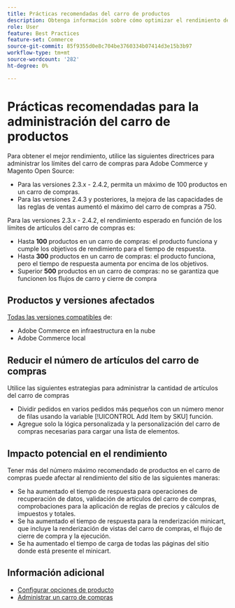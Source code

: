 ```yaml
---
title: Prácticas recomendadas del carro de productos
description: Obtenga información sobre cómo optimizar el rendimiento de Adobe Commerce mediante la limitación del número de productos en un carro de compras.
role: User
feature: Best Practices
feature-set: Commerce
source-git-commit: 85f9355d0e8c704be3760334b07414d3e15b3b97
workflow-type: tm+mt
source-wordcount: '282'
ht-degree: 0%

---
```



# Prácticas recomendadas para la administración del carro de productos

Para obtener el mejor rendimiento, utilice las siguientes directrices para administrar los límites del carro de compras para Adobe Commerce y Magento Open Source:

- Para las versiones 2.3.x - 2.4.2, permita un máximo de 100 productos en un carro de compras.
- Para las versiones 2.4.3 y posteriores, la mejora de las capacidades de las reglas de ventas aumentó el máximo del carro de compras a 750.


Para las versiones 2.3.x - 2.4.2, el rendimiento esperado en función de los límites de artículos del carro de compras es:

- Hasta **100** productos en un carro de compras: el producto funciona y cumple los objetivos de rendimiento para el tiempo de respuesta.
- Hasta **300** productos en un carro de compras: el producto funciona, pero el tiempo de respuesta aumenta por encima de los objetivos.
- Superior **500** productos en un carro de compras: no se garantiza que funcionen los flujos de carro y cierre de compra

## Productos y versiones afectados

[Todas las versiones compatibles](../../../release/versions.md) de:

- Adobe Commerce en infraestructura en la nube
- Adobe Commerce local

## Reducir el número de artículos del carro de compras

Utilice las siguientes estrategias para administrar la cantidad de artículos del carro de compras

- Dividir pedidos en varios pedidos más pequeños con un número menor de filas usando la variable [!UICONTROL Add Item by SKU] función.
- Agregue solo la lógica personalizada y la personalización del carro de compras necesarias para cargar una lista de elementos.

## Impacto potencial en el rendimiento

Tener más del número máximo recomendado de productos en el carro de compras puede afectar al rendimiento del sitio de las siguientes maneras:

- Se ha aumentado el tiempo de respuesta para operaciones de recuperación de datos, validación de artículos del carro de compras, comprobaciones para la aplicación de reglas de precios y cálculos de impuestos y totales.
- Se ha aumentado el tiempo de respuesta para la renderización minicart, que incluye la renderización de vistas del carro de compras, el flujo de cierre de compra y la ejecución.
- Se ha aumentado el tiempo de carga de todas las páginas del sitio donde está presente el minicart.

## Información adicional

- [Configurar opciones de producto](https://experienceleague.adobe.com/docs/commerce-admin/inventory/configuration/product-options.html)
- [Administrar un carro de compras](https://experienceleague.adobe.com/docs/commerce-admin/stores-sales/point-of-purchase/assist/shopping-assisted-cart-manage.html)
